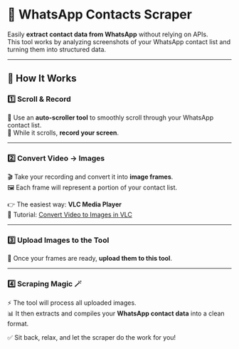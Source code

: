 # 📱 WhatsApp Contacts Scraper  

Easily **extract contact data from WhatsApp** without relying on APIs.  
This tool works by analyzing screenshots of your WhatsApp contact list and turning them into structured data.  

---

## 🚀 How It Works  

### 1️⃣ Scroll & Record  
🔹 Use an **auto-scroller tool** to smoothly scroll through your WhatsApp contact list.  
🎥 While it scrolls, **record your screen**.  

---

### 2️⃣ Convert Video → Images  
🎬 Take your recording and convert it into **image frames**.  
🖼️ Each frame will represent a portion of your contact list.  

👉 The easiest way: **VLC Media Player**  
📖 Tutorial: [Convert Video to Images in VLC](https://www.youtube.com/watch?v=6dLFVXiM4QA)  

---

### 3️⃣ Upload Images to the Tool  
📂 Once your frames are ready, **upload them to this tool**.  

---

### 4️⃣ Scraping Magic 🪄  
⚡ The tool will process all uploaded images.  
📊 It then extracts and compiles your **WhatsApp contact data** into a clean format.  

✅ Sit back, relax, and let the scraper do the work for you!  
